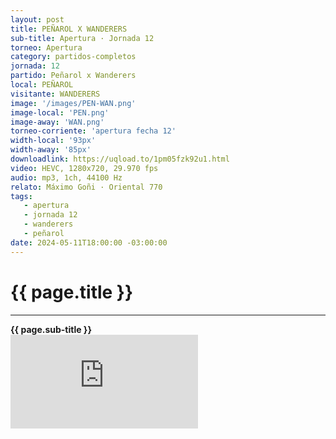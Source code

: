 ```yaml
---
layout: post
title: PEÑAROL X WANDERERS
sub-title: Apertura · Jornada 12
torneo: Apertura
category: partidos-completos
jornada: 12
partido: Peñarol x Wanderers
local: PEÑAROL
visitante: WANDERERS
image: '/images/PEN-WAN.png'
image-local: 'PEN.png'
image-away: 'WAN.png'
torneo-corriente: 'apertura fecha 12'
width-local: '93px'
width-away: '85px'
downloadlink: https://uqload.to/1pm05fzk92u1.html
video: HEVC, 1280x720, 29.970 fps
audio: mp3, 1ch, 44100 Hz
relato: Máximo Goñi · Oriental 770
tags:
   - apertura
   - jornada 12
   - wanderers
   - peñarol
date: 2024-05-11T18:00:00 -03:00:00
---
```


<div class="mt-5 mb-4 dyuthi_regular"> 
    <h1 class="text-success kustom_culture"> 
                {{ page.title }} 
    </h1>
    <hr> 
    <strong>{{ page.sub-title }}</strong>
    
</div>
<div class="embed-responsive embed-responsive-16by9"><iframe allow="accelerometer; autoplay; clipboard-write; encrypted-media; gyroscope; picture-in-picture; web-share" allowfullscreen="" data-td-src-property="https://www.youtube.com/embed/UTJTXJcFEQs?feature=oembed" frameborder="0" class="youtube mb-10 w-100 h-100" referrerpolicy="strict-origin-when-cross-origin" src="https://uqload.to/embed-1pm05fzk92u1.html" title="OBSESIONADOS"></iframe></div>

